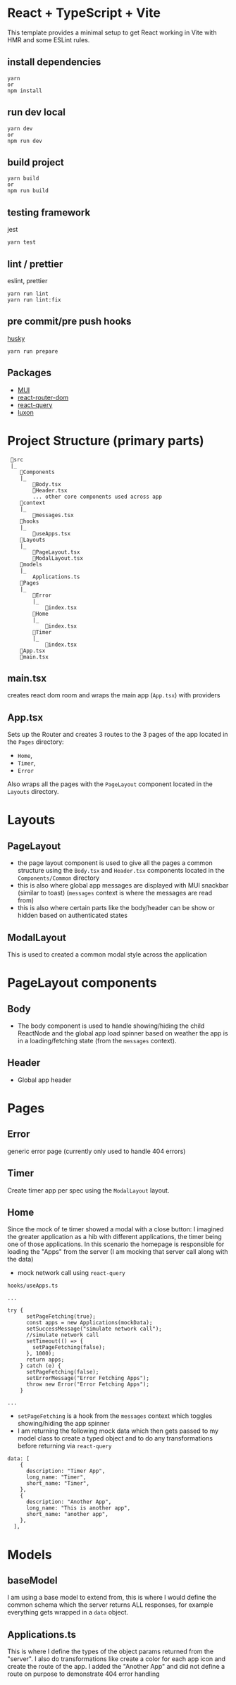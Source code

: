 # React + TypeScript + Vite

This template provides a minimal setup to get React working in Vite with HMR and some ESLint rules.

## install dependencies

```
yarn
or
npm install
```

## run dev local

```
yarn dev
or
npm run dev
```

## build project

```
yarn build
or
npm run build
```

## testing framework

jest

```
yarn test

```

## lint / prettier

eslint, prettier

```
yarn run lint
yarn run lint:fix

```

## pre commit/pre push hooks

[husky](https://typicode.github.io/husky/)

```
yarn run prepare

```

## Packages

- [MUI](https://v5.mui.com/)
- [react-router-dom](https://github.com/remix-run/react-router/tree/main/packages/react-router-dom)
- [react-query](https://tanstack.com/query/latest/docs/framework/react/overview)
- [luxon](https://moment.github.io/luxon/#/)

# Project Structure (primary parts)

```
 📁src
 |_
    📁Components
    |_
        📄Body.tsx
        📄Header.tsx
        ... other core components used across app
    📁context
    |_
        📄messages.tsx
    📁hooks
    |_
        📄useApps.tsx
    📁Layouts
    |_
        📄PageLayout.tsx
        📄ModalLayout.tsx
    📁models
    |_
        Applications.ts
    📁Pages
    |_
        📁Error
        |_
            📄index.tsx
        📁Home
        |_
            📄index.tsx
        📁Timer
        |_
            📄index.tsx
    📄App.tsx
    📄main.tsx
```

## main.tsx

creates react dom room and wraps the main app (`App.tsx`) with providers

## App.tsx

Sets up the Router and creates 3 routes to the 3 pages of the app located in the `Pages` directory:

- `Home`,
- `Timer`,
- `Error`

Also wraps all the pages with the `PageLayout` component located in the `Layouts` directory.

# Layouts

## PageLayout

- the page layout component is used to give all the pages a common structure using the `Body.tsx` and `Header.tsx` components located in the `Components/Common` directory
- this is also where global app messages are displayed with MUI snackbar (similar to toast) (`messages` context is where the messages are read from)
- this is also where certain parts like the body/header can be show or hidden based on authenticated states

## ModalLayout

This is used to created a common modal style across the application

# PageLayout components

## Body

- The body component is used to handle showing/hiding the child ReactNode and the global app load spinner based on weather the app is in a loading/fetching state (from the `messages` context).

## Header

- Global app header

# Pages

## Error

generic error page (currently only used to handle 404 errors)

## Timer

Create timer app per spec using the `ModalLayout` layout.

## Home

Since the mock of te timer showed a modal with a close button: I imagined the greater application as a hib with different applications, the timer being one of those applications. In this scenario the homepage is responsible for loading the "Apps" from the server (I am mocking that server call along with the data)

- mock network call using `react-query`

```
hooks/useApps.ts

...

try {
      setPageFetching(true);
      const apps = new Applications(mockData);
      setSuccessMessage("simulate network call");
      //simulate network call
      setTimeout(() => {
        setPageFetching(false);
      }, 1000);
      return apps;
    } catch (e) {
      setPageFetching(false);
      setErrorMessage("Error Fetching Apps");
      throw new Error("Error Fetching Apps");
    }

...

```

- `setPageFetching` is a hook from the `messages` context which toggles showing/hiding the app spinner
- I am returning the following mock data which then gets passed to my model class to create a typed object and to do any transformations before returning via `react-query`

```
data: [
    {
      description: "Timer App",
      long_name: "Timer",
      short_name: "Timer",
    },
    {
      description: "Another App",
      long_name: "This is another app",
      short_name: "another app",
    },
  ],
```

# Models

## baseModel

I am using a base model to extend from, this is where I would define the common schema which the server returns ALL responses, for example everything gets wrapped in a `data` object.

## Applications.ts

This is where I define the types of the object params returned from the "server". I also do transformations like create a color for each app icon and create the route of the app. I added the "Another App" and did not define a route on purpose to demonstrate 404 error handling
